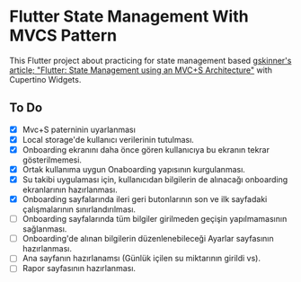 # Flutter State Management With MVCS Pattern

This Flutter project about practicing for state management based [gskinner's article; "Flutter: State Management using an MVC+S Architecture"](https://blog.gskinner.com/archives/2020/09/flutter-state-management-with-mvcs.html) with Cupertino Widgets.

## To Do

- [x] Mvc+S paterninin uyarlanması
- [x] Local storage'de kullanıcı verilerinin tutulması.
- [x] Onboarding ekranını daha önce gören kullanıcıya bu ekranın tekrar gösterilmemesi.
- [x] Ortak kullanıma uygun Onaboarding yapısının kurgulanması.
- [x] Su takibi uygulaması için, kullanıcıdan bilgilerin de alınacağı onboarding ekranlarının hazırlanması.
- [x] Onboarding sayfalarında ileri geri butonlarının son ve ilk sayfadaki çalışmalarının sınırlandırılması.
- [ ] Onboarding sayfalarında tüm bilgiler girilmeden geçişin yapılmamasının sağlanması.
- [ ] Onboarding'de alınan bilgilerin düzenlenebileceği Ayarlar sayfasının hazırlanması.
- [ ] Ana sayfanın hazırlanamsı (Günlük içilen su miktarının girildi vs).
- [ ] Rapor sayfasının hazırlanması.
